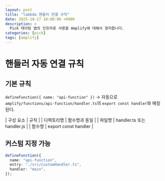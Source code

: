 ```yaml
---
layout: post
title: "lambda 핸들러 연결 규칙"
date: 2025-10-27 10:00:00 +0900
description: >
  Pick 데이팅 앱의 인프라로 사용할 Amplify에 대해서 정리합니다.
categories: [pick]
tags: [amplify]
---
```


# 핸들러 자동 연결 규칙

## 기본 규칙

`defineFunction({ name: "api-function" })` →
자동으로 `amplify/functions/api-function/handler.ts`의 `export const handler`와 매칭된다.

| 구성 요소	| 규칙 |
| 디렉토리명	| 함수명과 동일 |
| 파일명	| handler.ts 또는 handler.js |
| 함수명	| export const handler |

## 커스텀 지정 가능
```ts
defineFunction({
  name: "api-function",
  entry: "./src/customHandler.ts",
  handler: "main",
});
```